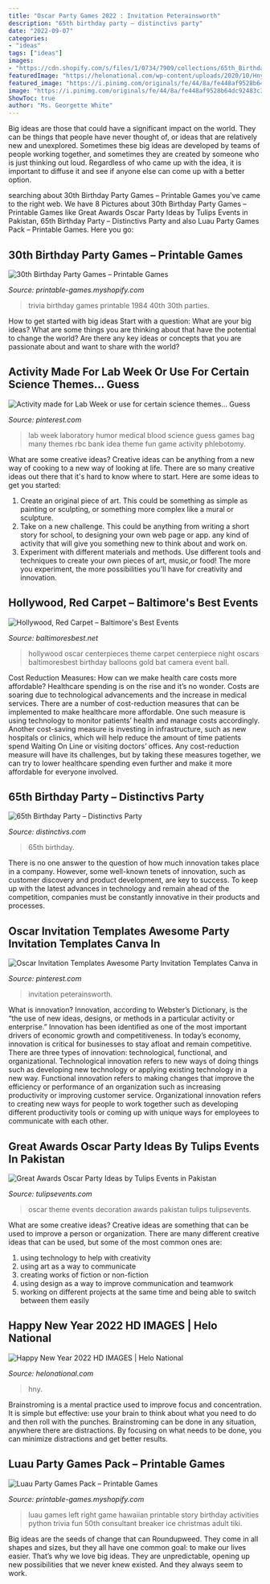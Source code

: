 ```yaml
---
title: "Oscar Party Games 2022 : Invitation Peterainsworth"
description: "65th birthday party – distinctivs party"
date: "2022-09-07"
categories:
- "ideas"
tags: ["ideas"]
images:
- "https://cdn.shopify.com/s/files/1/0734/7909/collections/65th_Birthday_Party_e2a2b081-a6e4-4840-b37d-e95191d46c08_1400x.jpg?v=1578588740"
featuredImage: "https://helonational.com/wp-content/uploads/2020/10/Hny-2021-hd-images-2-1024x975.jpg"
featured_image: "https://i.pinimg.com/originals/fe/44/8a/fe448af9528b64dc92483c35497a5c16.jpg"
image: "https://i.pinimg.com/originals/fe/44/8a/fe448af9528b64dc92483c35497a5c16.jpg"
ShowToc: true
author: "Ms. Georgette White"
---
```



Big ideas are those that could have a significant impact on the world. They can be things that people have never thought of, or ideas that are relatively new and unexplored. Sometimes these big ideas are developed by teams of people working together, and sometimes they are created by someone who is just thinking out loud. Regardless of who came up with the idea, it is important to diffuse it and see if anyone else can come up with a better option.

	

		
searching about 30th Birthday Party Games – Printable Games you've came to the right web. We have 8 Pictures about 30th Birthday Party Games – Printable Games like Great Awards Oscar Party Ideas by Tulips Events in Pakistan, 65th Birthday Party – Distinctivs Party and also Luau Party Games Pack – Printable Games. Here you go:
		
    
## 30th Birthday Party Games – Printable Games

<img loading=lazy src="http://cdn.shopify.com/s/files/1/0454/2101/products/1984-News-Trivia_Page_1-M_grande.gif?v=1399474316" onerror="this.onerror=null;this.src='https://tse1.mm.bing.net/th?id=OIP.b_4FBGF1iAWTgrAaXxRkLgAAAA&amp;pid=15.1';" alt="30th Birthday Party Games – Printable Games">

_Source: printable-games.myshopify.com_

>trivia birthday games printable 1984 40th 30th parties. 

	

How to get started with big ideas
Start with a question: What are your big ideas? 
What are some things you are thinking about that have the potential to change the world? Are there any key ideas or concepts that you are passionate about and want to share with the world?

    
## Activity Made For Lab Week Or Use For Certain Science Themes... Guess

<img loading=lazy src="https://s-media-cache-ak0.pinimg.com/736x/61/fb/93/61fb937c9863f6c142f929c57675018a.jpg" onerror="this.onerror=null;this.src='https://tse1.mm.bing.net/th?id=OIP.QeQn99foo_984y5JTcj0WgHaJ3&amp;pid=15.1';" alt="Activity made for Lab Week or use for certain science themes... Guess">

_Source: pinterest.com_

>lab week laboratory humor medical blood science guess games bag many themes rbc bank idea theme fun game activity phlebotomy. 

	

What are some creative ideas?
Creative ideas can be anything from a new way of cooking to a new way of looking at life. There are so many creative ideas out there that it's hard to know where to start. Here are some ideas to get you started: 
1. Create an original piece of art. This could be something as simple as painting or sculpting, or something more complex like a mural or sculpture. 
2. Take on a new challenge. This could be anything from writing a short story for school, to designing your own web page or app. any kind of activity that will give you something new to think about and work on. 
3. Experiment with different materials and methods. Use different tools and techniques to create your own pieces of art, music,or food! The more you experiment, the more possibilities you'll have for creativity and innovation.

    
## Hollywood, Red Carpet – Baltimore&#039;s Best Events

<img loading=lazy src="http://www.baltimoresbest.net/wp-content/uploads/2013/03/Hollywood-45-Nevada-080306-1.jpg" onerror="this.onerror=null;this.src='https://tse1.mm.bing.net/th?id=OIP.Ec0jWglAitrFUJ5e9kUFsAHaJ4&amp;pid=15.1';" alt="Hollywood, Red Carpet – Baltimore&#039;s Best Events">

_Source: baltimoresbest.net_

>hollywood oscar centerpieces theme carpet centerpiece night oscars baltimoresbest birthday balloons gold bat camera event ball. 

	

Cost Reduction Measures: How can we make health care costs more affordable?
Healthcare spending is on the rise and it’s no wonder. Costs are soaring due to technological advancements and the increase in medical services. There are a number of cost-reduction measures that can be implemented to make healthcare more affordable. One such measure is using technology to monitor patients’ health and manage costs accordingly. Another cost-saving measure is investing in infrastructure, such as new hospitals or clinics, which will help reduce the amount of time patients spend Waiting On Line or visiting doctors’ offices.
Any cost-reduction measure will have its challenges, but by taking these measures together, we can try to lower healthcare spending even further and make it more affordable for everyone involved.

    
## 65th Birthday Party – Distinctivs Party

<img loading=lazy src="https://cdn.shopify.com/s/files/1/0734/7909/collections/65th_Birthday_Party_e2a2b081-a6e4-4840-b37d-e95191d46c08_1400x.jpg?v=1578588740" onerror="this.onerror=null;this.src='https://tse1.mm.bing.net/th?id=OIP.7Yle0_BGgWlYgMUFH2MVgAHaDe&amp;pid=15.1';" alt="65th Birthday Party – Distinctivs Party">

_Source: distinctivs.com_

>65th birthday. 

	

There is no one answer to the question of how much innovation takes place in a company. However, some well-known tenets of innovation, such as customer discovery and product development, are key to success. To keep up with the latest advances in technology and remain ahead of the competition, companies must be constantly innovative in their products and processes.

    
## Oscar Invitation Templates Awesome Party Invitation Templates Canva In

<img loading=lazy src="https://i.pinimg.com/originals/fe/44/8a/fe448af9528b64dc92483c35497a5c16.jpg" onerror="this.onerror=null;this.src='https://tse3.mm.bing.net/th?id=OIP.8qVZwHY01O8XTQbuxn9CsQHaHa&amp;pid=15.1';" alt="Oscar Invitation Templates Awesome Party Invitation Templates Canva in">

_Source: pinterest.com_

>invitation peterainsworth. 

	

What is innovation?
Innovation, according to Webster’s Dictionary, is the “the use of new ideas, designs, or methods in a particular activity or enterprise.” Innovation has been identified as one of the most important drivers of economic growth and competitiveness. In today’s economy, innovation is critical for businesses to stay afloat and remain competitive. There are three types of innovation: technological, functional, and organizational.
Technological innovation refers to new ways of doing things such as developing new technology or applying existing technology in a new way. Functional innovation refers to making changes that improve the efficiency or performance of an organization such as increasing productivity or improving customer service. Organizational innovation refers to creating new ways for people to work together such as developing different productivity tools or coming up with unique ways for employees to communicate with each other.

    
## Great Awards Oscar Party Ideas By Tulips Events In Pakistan

<img loading=lazy src="https://www.tulipsevents.com/wp-content/uploads/2017/11/Great-Awards-Oscar-Party-Ideas-by-Tulips-Events-in-Pakistan-1.jpg" onerror="this.onerror=null;this.src='https://tse4.mm.bing.net/th?id=OIP.i076DtAXChFJemodvfAMdwHaEw&amp;pid=15.1';" alt="Great Awards Oscar Party Ideas by Tulips Events in Pakistan">

_Source: tulipsevents.com_

>oscar theme events decoration awards pakistan tulips tulipsevents. 

	

What are some creative ideas?
Creative ideas are something that can be used to improve a person or organization. There are many different creative ideas that can be used, but some of the most common ones are: 
1. using technology to help with creativity 
2. using art as a way to communicate 
3. creating works of fiction or non-fiction 
4. using design as a way to improve communication and teamwork 
5. working on different projects at the same time and being able to switch between them easily 

    
## Happy New Year 2022 HD IMAGES | Helo National

<img loading=lazy src="https://helonational.com/wp-content/uploads/2020/10/Hny-2021-hd-images-2-1024x975.jpg" onerror="this.onerror=null;this.src='https://tse3.mm.bing.net/th?id=OIP.fNYb9_Nv4frOWKCIbYmWbQHaHD&amp;pid=15.1';" alt="Happy New Year 2022 HD IMAGES | Helo National">

_Source: helonational.com_

>hny. 

	

Brainstroming is a mental practice used to improve focus and concentration. It is simple but effective: use your brain to think about what you need to do and then roll with the punches. Brainstroming can be done in any situation, anywhere there are distractions. By focusing on what needs to be done, you can minimize distractions and get better results.

    
## Luau Party Games Pack – Printable Games

<img loading=lazy src="http://cdn.shopify.com/s/files/1/0454/2101/products/luau-left-right-game-carousel_grande.jpg?v=1398678467" onerror="this.onerror=null;this.src='https://tse2.mm.bing.net/th?id=OIP.m1idKDOuPT9u-9x5ugvkJgAAAA&amp;pid=15.1';" alt="Luau Party Games Pack – Printable Games">

_Source: printable-games.myshopify.com_

>luau games left right game hawaiian printable story birthday activities python trivia fun 50th consultant breaker ice christmas adult tiki. 

	

Big ideas are the seeds of change that can Roundupweed. They come in all shapes and sizes, but they all have one common goal: to make our lives easier. That’s why we love big ideas. They are unpredictable, opening up new possibilities that we never knew existed. And they always seem to work.

